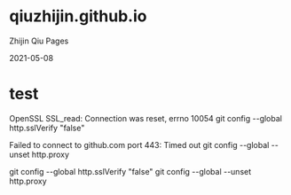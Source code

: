 # qiuzhijin.github.io
Zhijin Qiu Pages

2021-05-08

# test

OpenSSL SSL_read: Connection was reset, errno 10054
git config --global http.sslVerify "false"

Failed to connect to github.com port 443: Timed out
git config --global --unset http.proxy


git config --global http.sslVerify "false"
git config --global --unset http.proxy
